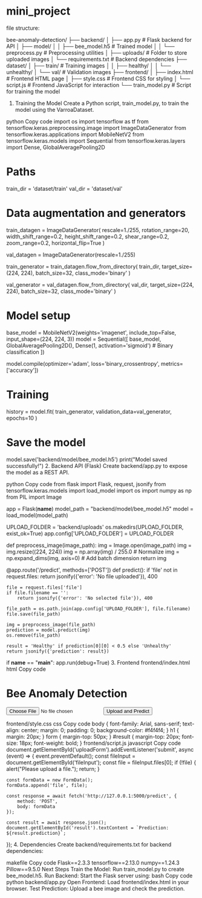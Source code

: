 # mini_project

file structure:

bee-anomaly-detection/
├── backend/
│   ├── app.py             # Flask backend for API
│   ├── model/
│   │   ├── bee_model.h5   # Trained model
│   │   └── preprocess.py  # Preprocessing utilities
│   ├── uploads/           # Folder to store uploaded images
│   └── requirements.txt   # Backend dependencies
├── dataset/
│   ├── train/             # Training images
│   │   ├── healthy/
│   │   └── unhealthy/
│   └── val/               # Validation images
├── frontend/
│   ├── index.html         # Frontend HTML page
│   ├── style.css          # Frontend CSS for styling
│   └── script.js          # Frontend JavaScript for interaction
└── train_model.py         # Script for training the model

1. Training the Model
Create a Python script, train_model.py, to train the model using the VarroaDataset.

python
Copy code
import os
import tensorflow as tf
from tensorflow.keras.preprocessing.image import ImageDataGenerator
from tensorflow.keras.applications import MobileNetV2
from tensorflow.keras.models import Sequential
from tensorflow.keras.layers import Dense, GlobalAveragePooling2D

# Paths
train_dir = 'dataset/train'
val_dir = 'dataset/val'

# Data augmentation and generators
train_datagen = ImageDataGenerator(
    rescale=1./255,
    rotation_range=20,
    width_shift_range=0.2,
    height_shift_range=0.2,
    shear_range=0.2,
    zoom_range=0.2,
    horizontal_flip=True
)

val_datagen = ImageDataGenerator(rescale=1./255)

train_generator = train_datagen.flow_from_directory(
    train_dir,
    target_size=(224, 224),
    batch_size=32,
    class_mode='binary'
)

val_generator = val_datagen.flow_from_directory(
    val_dir,
    target_size=(224, 224),
    batch_size=32,
    class_mode='binary'
)

# Model setup
base_model = MobileNetV2(weights='imagenet', include_top=False, input_shape=(224, 224, 3))
model = Sequential([
    base_model,
    GlobalAveragePooling2D(),
    Dense(1, activation='sigmoid')  # Binary classification
])

model.compile(optimizer='adam', loss='binary_crossentropy', metrics=['accuracy'])

# Training
history = model.fit(
    train_generator,
    validation_data=val_generator,
    epochs=10
)

# Save the model
model.save('backend/model/bee_model.h5')
print("Model saved successfully!")
2. Backend API (Flask)
Create backend/app.py to expose the model as a REST API.

python
Copy code
from flask import Flask, request, jsonify
from tensorflow.keras.models import load_model
import os
import numpy as np
from PIL import Image

app = Flask(__name__)
model_path = "backend/model/bee_model.h5"
model = load_model(model_path)

UPLOAD_FOLDER = 'backend/uploads'
os.makedirs(UPLOAD_FOLDER, exist_ok=True)
app.config['UPLOAD_FOLDER'] = UPLOAD_FOLDER

def preprocess_image(image_path):
    img = Image.open(image_path)
    img = img.resize((224, 224))
    img = np.array(img) / 255.0  # Normalize
    img = np.expand_dims(img, axis=0)  # Add batch dimension
    return img

@app.route('/predict', methods=['POST'])
def predict():
    if 'file' not in request.files:
        return jsonify({'error': 'No file uploaded'}), 400

    file = request.files['file']
    if file.filename == '':
        return jsonify({'error': 'No selected file'}), 400

    file_path = os.path.join(app.config['UPLOAD_FOLDER'], file.filename)
    file.save(file_path)

    img = preprocess_image(file_path)
    prediction = model.predict(img)
    os.remove(file_path)

    result = 'Healthy' if prediction[0][0] < 0.5 else 'Unhealthy'
    return jsonify({'prediction': result})

if __name__ == "__main__":
    app.run(debug=True)
3. Frontend
frontend/index.html
html
Copy code
<!DOCTYPE html>
<html lang="en">
<head>
    <meta charset="UTF-8">
    <meta name="viewport" content="width=device-width, initial-scale=1.0">
    <link rel="stylesheet" href="style.css">
    <title>Bee Anomaly Detection</title>
</head>
<body>
    <h1>Bee Anomaly Detection</h1>
    <form id="uploadForm">
        <input type="file" id="fileInput" name="file" accept="image/*" required>
        <button type="submit">Upload and Predict</button>
    </form>
    <p id="result"></p>
    <script src="script.js"></script>
</body>
</html>
frontend/style.css
css
Copy code
body {
    font-family: Arial, sans-serif;
    text-align: center;
    margin: 0;
    padding: 0;
    background-color: #f4f4f4;
}
h1 {
    margin: 20px;
}
form {
    margin-top: 50px;
}
#result {
    margin-top: 20px;
    font-size: 18px;
    font-weight: bold;
}
frontend/script.js
javascript
Copy code
document.getElementById('uploadForm').addEventListener('submit', async (event) => {
    event.preventDefault();
    const fileInput = document.getElementById('fileInput');
    const file = fileInput.files[0];
    if (!file) {
        alert("Please upload a file.");
        return;
    }

    const formData = new FormData();
    formData.append('file', file);

    const response = await fetch('http://127.0.0.1:5000/predict', {
        method: 'POST',
        body: formData
    });

    const result = await response.json();
    document.getElementById('result').textContent = `Prediction: ${result.prediction}`;
});
4. Dependencies
Create backend/requirements.txt for backend dependencies:

makefile
Copy code
Flask==2.3.3
tensorflow==2.13.0
numpy==1.24.3
Pillow==9.5.0
Next Steps
Train the Model: Run train_model.py to create bee_model.h5.
Run Backend: Start the Flask server using:
bash
Copy code
python backend/app.py
Open Frontend: Load frontend/index.html in your browser.
Test Prediction: Upload a bee image and check the prediction.
